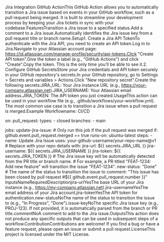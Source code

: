 Jira Integration GitHub ActionThis GitHub Action allows you to automatically transition a Jira issue based on events in your GitHub workflow, such as a pull request being merged. It is built to streamline your development process by keeping your Jira tickets in sync with your codebase.FeaturesTransition a Jira issue to a specified status.Add a comment to a Jira issue.Automatically identifies the Jira issue key from a pull request title or branch name.Setup1. Create a Jira API TokenTo authenticate with the Jira API, you need to create an API token.Log in to Jira.Navigate to your Atlassian account page: https://id.atlassian.com/manage-profile/security/api-tokens.Click "Create API token".Give the token a label (e.g., "GitHub Actions") and click "Create".Copy the token. This is the only time you'll be able to see it.2. Configure GitHub SecretsStore your Jira credentials and API token securely in your GitHub repository's secrets.In your GitHub repository, go to Settings > Secrets and variables > Actions.Click "New repository secret".Create the following secrets:JIRA_URL: Your Jira instance URL (e.g., https://your-company.atlassian.net).JIRA_USERNAME: Your Atlassian email address.JIRA_TOKEN: The API token you just created.UsageThis action can be used in your workflow file (e.g., .github/workflows/your-workflow.yml). The most common use case is to transition a Jira issue when a pull request is merged.Example Workflowname: CI/CD

on:
  pull_request:
    types:
      - closed
    branches:
      - main

jobs:
  update-jira-issue:
    # Only run this job if the pull request was merged
    if: github.event.pull_request.merged == true
    runs-on: ubuntu-latest
    steps:
      - name: Update Jira Issue
        uses: your-github-username/your-repo-name@v1 # Replace with your repo details
        with:
          jira-url: ${{ secrets.JIRA_URL }}
          jira-username: ${{ secrets.JIRA_USERNAME }}
          jira-token: ${{ secrets.JIRA_TOKEN }}
          # The Jira issue key will be automatically detected from the PR title or branch name.
          # For example, a PR titled "FEAT-1234: Add new feature" will transition the issue "FEAT-1234".
          new-status: "Done" # The name of the status to transition the issue to
          comment: "This issue has been closed by pull request #${{ github.event.pull_request.number }}"
InputsNameRequiredDescriptionjira-urlYesThe base URL of your Jira instance (e.g., https://my-company.atlassian.net).jira-usernameYesThe email address of your Jira account.jira-tokenYesThe API token for authentication.new-statusNoThe name of the status to transition the issue to (e.g., "In Progress", "Done").issue-keyNoThe specific Jira issue key (e.g., PROJ-123). If not provided, it is automatically parsed from the branch or PR title.commentNoA comment to add to the Jira issue.OutputsThis action does not produce any specific outputs that can be used in subsequent steps of a workflow.ContributionContributions are welcome! If you find a bug or have a feature request, please open an issue or submit a pull request.LicenseThis project is licensed under the MIT License.
